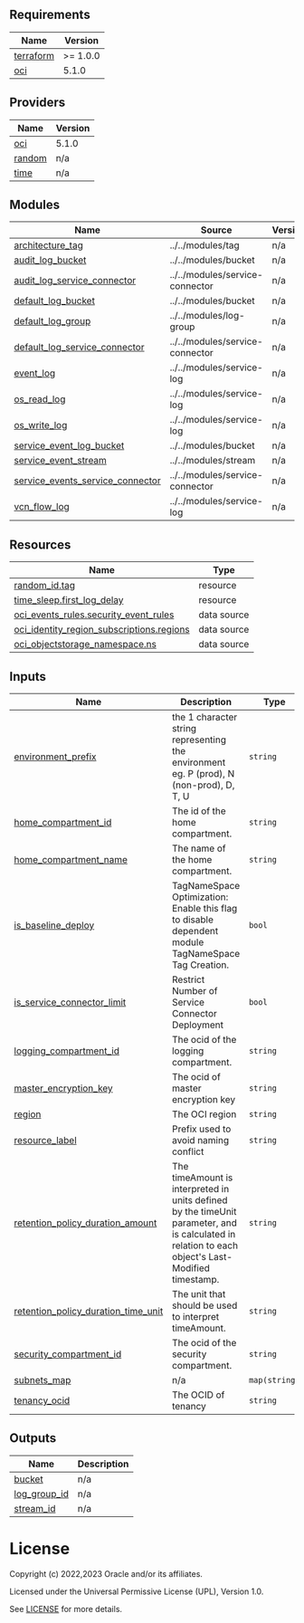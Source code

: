 <!-- BEGIN_TF_DOCS -->
## Requirements

| Name | Version |
|------|---------|
| <a name="requirement_terraform"></a> [terraform](#requirement\_terraform) | >= 1.0.0 |
| <a name="requirement_oci"></a> [oci](#requirement\_oci) | 5.1.0 |

## Providers

| Name | Version |
|------|---------|
| <a name="provider_oci"></a> [oci](#provider\_oci) | 5.1.0 |
| <a name="provider_random"></a> [random](#provider\_random) | n/a |
| <a name="provider_time"></a> [time](#provider\_time) | n/a |

## Modules

| Name | Source | Version |
|------|--------|---------|
| <a name="module_architecture_tag"></a> [architecture\_tag](#module\_architecture\_tag) | ../../modules/tag | n/a |
| <a name="module_audit_log_bucket"></a> [audit\_log\_bucket](#module\_audit\_log\_bucket) | ../../modules/bucket | n/a |
| <a name="module_audit_log_service_connector"></a> [audit\_log\_service\_connector](#module\_audit\_log\_service\_connector) | ../../modules/service-connector | n/a |
| <a name="module_default_log_bucket"></a> [default\_log\_bucket](#module\_default\_log\_bucket) | ../../modules/bucket | n/a |
| <a name="module_default_log_group"></a> [default\_log\_group](#module\_default\_log\_group) | ../../modules/log-group | n/a |
| <a name="module_default_log_service_connector"></a> [default\_log\_service\_connector](#module\_default\_log\_service\_connector) | ../../modules/service-connector | n/a |
| <a name="module_event_log"></a> [event\_log](#module\_event\_log) | ../../modules/service-log | n/a |
| <a name="module_os_read_log"></a> [os\_read\_log](#module\_os\_read\_log) | ../../modules/service-log | n/a |
| <a name="module_os_write_log"></a> [os\_write\_log](#module\_os\_write\_log) | ../../modules/service-log | n/a |
| <a name="module_service_event_log_bucket"></a> [service\_event\_log\_bucket](#module\_service\_event\_log\_bucket) | ../../modules/bucket | n/a |
| <a name="module_service_event_stream"></a> [service\_event\_stream](#module\_service\_event\_stream) | ../../modules/stream | n/a |
| <a name="module_service_events_service_connector"></a> [service\_events\_service\_connector](#module\_service\_events\_service\_connector) | ../../modules/service-connector | n/a |
| <a name="module_vcn_flow_log"></a> [vcn\_flow\_log](#module\_vcn\_flow\_log) | ../../modules/service-log | n/a |

## Resources

| Name | Type |
|------|------|
| [random_id.tag](https://registry.terraform.io/providers/hashicorp/random/latest/docs/resources/id) | resource |
| [time_sleep.first_log_delay](https://registry.terraform.io/providers/hashicorp/time/latest/docs/resources/sleep) | resource |
| [oci_events_rules.security_event_rules](https://registry.terraform.io/providers/oracle/oci/5.1.0/docs/data-sources/events_rules) | data source |
| [oci_identity_region_subscriptions.regions](https://registry.terraform.io/providers/oracle/oci/5.1.0/docs/data-sources/identity_region_subscriptions) | data source |
| [oci_objectstorage_namespace.ns](https://registry.terraform.io/providers/oracle/oci/5.1.0/docs/data-sources/objectstorage_namespace) | data source |

## Inputs

| Name | Description | Type | Default | Required |
|------|-------------|------|---------|:--------:|
| <a name="input_environment_prefix"></a> [environment\_prefix](#input\_environment\_prefix) | the 1 character string representing the environment eg. P (prod), N (non-prod), D, T, U | `string` | n/a | yes |
| <a name="input_home_compartment_id"></a> [home\_compartment\_id](#input\_home\_compartment\_id) | The id of the home compartment. | `string` | n/a | yes |
| <a name="input_home_compartment_name"></a> [home\_compartment\_name](#input\_home\_compartment\_name) | The name of the home compartment. | `string` | n/a | yes |
| <a name="input_is_baseline_deploy"></a> [is\_baseline\_deploy](#input\_is\_baseline\_deploy) | TagNameSpace Optimization: Enable this flag to disable dependent module TagNameSpace Tag Creation. | `bool` | n/a | yes |
| <a name="input_is_service_connector_limit"></a> [is\_service\_connector\_limit](#input\_is\_service\_connector\_limit) | Restrict Number of Service Connector Deployment | `bool` | n/a | yes |
| <a name="input_logging_compartment_id"></a> [logging\_compartment\_id](#input\_logging\_compartment\_id) | The ocid of the logging compartment. | `string` | n/a | yes |
| <a name="input_master_encryption_key"></a> [master\_encryption\_key](#input\_master\_encryption\_key) | The ocid of master encryption key | `string` | n/a | yes |
| <a name="input_region"></a> [region](#input\_region) | The OCI region | `string` | n/a | yes |
| <a name="input_resource_label"></a> [resource\_label](#input\_resource\_label) | Prefix used to avoid naming conflict | `string` | n/a | yes |
| <a name="input_retention_policy_duration_amount"></a> [retention\_policy\_duration\_amount](#input\_retention\_policy\_duration\_amount) | The timeAmount is interpreted in units defined by the timeUnit parameter, and is calculated in relation to each object's Last-Modified timestamp. | `string` | n/a | yes |
| <a name="input_retention_policy_duration_time_unit"></a> [retention\_policy\_duration\_time\_unit](#input\_retention\_policy\_duration\_time\_unit) | The unit that should be used to interpret timeAmount. | `string` | n/a | yes |
| <a name="input_security_compartment_id"></a> [security\_compartment\_id](#input\_security\_compartment\_id) | The ocid of the security compartment. | `string` | n/a | yes |
| <a name="input_subnets_map"></a> [subnets\_map](#input\_subnets\_map) | n/a | `map(string)` | n/a | yes |
| <a name="input_tenancy_ocid"></a> [tenancy\_ocid](#input\_tenancy\_ocid) | The OCID of tenancy | `string` | n/a | yes |

## Outputs

| Name | Description |
|------|-------------|
| <a name="output_bucket"></a> [bucket](#output\_bucket) | n/a |
| <a name="output_log_group_id"></a> [log\_group\_id](#output\_log\_group\_id) | n/a |
| <a name="output_stream_id"></a> [stream\_id](#output\_stream\_id) | n/a |
<!-- END_TF_DOCS -->

# License

Copyright (c) 2022,2023 Oracle and/or its affiliates.

Licensed under the Universal Permissive License (UPL), Version 1.0.

See [LICENSE](./LICENSE) for more details.
